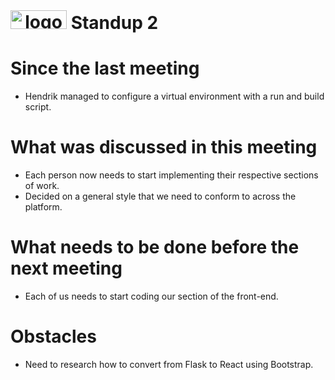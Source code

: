 <div>
    <h1 align="center" style="display: inline;"><img style="display: inline;"
    src="https://user-images.githubusercontent.com/43512442/64082864-4610ee00-cd16-11e9-8923-5f10fe4a1c59.png" width="90" height="30"
    alt="logo" /> Standup 2</h1>
</div>

# Since the last meeting
- Hendrik managed to configure a virtual environment with a run and build script.

# What was discussed in this meeting
- Each person now needs to start implementing their respective sections of work.
- Decided on a general style that we need to conform to across the platform.

# What needs to be done before the next meeting
- Each of us needs to start coding our section of the front-end.

# Obstacles
- Need to research how to convert from Flask to React using Bootstrap.
